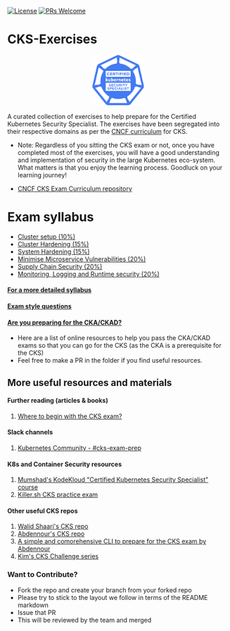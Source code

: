 [![License](https://img.shields.io/badge/License-Apache_2.0-blue.svg)](https://opensource.org/licenses/Apache-2.0)
[![PRs Welcome](https://img.shields.io/badge/PRs-welcome-brightgreen.svg?style=flat-square)](http://makeapullrequest.com)

# CKS-Exercises

<p align="center">
  <img width="120" src="Cks-logo.png">
</p>

A curated collection of exercises to help prepare for the Certified Kubernetes Security Specialist. The exercises have been segregated into their respective domains as per the [CNCF curriculum](https://training.linuxfoundation.org/certification/certified-kubernetes-security-specialist/) for CKS. 
- Note: Regardless of you sitting the CKS exam or not, once you have completed most of the exercises, you will have a good understanding and implementation of security in the large Kubernetes eco-system. What matters is that you enjoy the learning process. Goodluck on your learning journey!

* [CNCF CKS Exam Curriculum repository ](https://github.com/cncf/curriculum/)
# Exam syllabus

- [Cluster setup (10%)](1-cluster-setup/)
- [Cluster Hardening (15%)](2-cluster-hardening/)
- [System Hardening (15%)](3-system-hardening/)
- [Minimise Microservice Vulnerabilities (20%)](4-minimise-microservice-vulnerabilities/)
- [Supply Chain Security (20%)](5-supply-chain-security/)
- [Monitoring, Logging and Runtime security (20%)](6-monitoring-logging-runtime-security/)

#### [For a more detailed syllabus](./syllabus/README.md)

#### [Exam style questions](7-mock-exam-questions)
#### [Are you preparing for the CKA/CKAD?](8-preparing-for-CKA-CKAD?)

- Here are a list of online resources to help you pass the CKA/CKAD exams so that you can go for the CKS (as the CKA is a prerequisite for the CKS)
- Feel free to make a PR in the folder if you find useful resources.

## More useful resources and materials

#### Further reading (articles & books)

1. [Where to begin with the CKS exam?](https://moabukar.medium.com/where-to-begin-with-the-cks-exam-5cf0dcc86f76)

#### Slack channels

1. [Kubernetes Community - #cks-exam-prep](https://kubernetes.slack.com)

#### K8s and Container Security resources

1. [Mumshad's KodeKloud "Certified Kubernetes Security Specialist" course](https://kodekloud.com/p/certified-kubernetes-security-specialist-cks)
1. [Killer.sh CKS practice exam](https://killer.sh/cks)

#### Other useful CKS repos

1. [Walid Shaari's CKS repo](https://github.com/walidshaari/Certified-Kubernetes-Security-Specialist)
1. [Abdennour's CKS repo](https://github.com/abdennour/certified-kubernetes-security-specialist)
1. [A simple and comorehensive CLI to prepare for the CKS exam by Abdennour](https://cks.kubernetes.tn/getting-started/installation/) 
1. [Kim's CKS Challenge series](https://github.com/killer-sh/cks-challenge-series)

### Want to Contribute?

  - Fork the repo and create your branch from your forked repo
  - Please try to stick to the layout we follow in terms of the README markdown
  - Issue that PR
  - This will be reviewed by the team and merged
